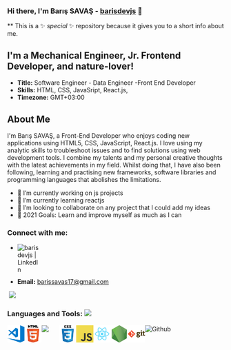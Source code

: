### Hi there, I'm Barış SAVAŞ - [barisdevjs](https://github.com/barisdevjs) 👋 

** This is a ✨ _special_ ✨ repository because it gives you to a short info about me.

## I'm a Mechanical Engineer, Jr. Frontend Developer, and nature-lover!

* **Title:** Software Engineer - Data Engineer -Front End Developer
* **Skills:** HTML,  CSS, JavaSript, React.js, 
* **Timezone:** GMT+03:00

## About Me ##

I'm Barış SAVAŞ, a Front-End Developer who enjoys coding new applications using HTML5, CSS, JavaScript, React.js. I love using my analytic skills to troubleshoot issues and to find solutions using web development tools. I combine my talents and my personal creative thoughts with the latest achievements in my field. Whilst doing that, I have also been following, learning and practising new frameworks, software libraries and programming languages that abolishes the limitations.

- 🔭 I’m currently working on js projects
- 🌱 I’m currently learning reactjs
- 👯 I’m looking to collaborate on any project that I could add my ideas
- 🥅 2021 Goals: Learn and improve myself as much as I can

### Connect with me:

*  [<img src="https://edent.github.io/SuperTinyIcons/images/svg/linkedin.svg" align="left" alt="barisdevjs | LinkedIn" width="50px" />](https://www.linkedin.com/in/bar%C4%B1%C5%9F-sava%C5%9F-6300b3212/)

<br><br/>

* **Email:** barissavas17@gmail.com

<p>&nbsp;<img   src="https://github-readme-stats.vercel.app/api?username=barisdevjs&show_icons=true&theme=gruvbox" width="600" /></p>
 </p>

### Languages and Tools:   <img src = "https://media2.giphy.com/media/QssGEmpkyEOhBCb7e1/giphy.gif?cid=ecf05e47a0n3gi1bfqntqmob8g9aid1oyj2wr3ds3mg700bl&rid=giphy.gif" width = 30px>

<img align="left" alt="Visual Studio Code" width="40px" src="https://raw.githubusercontent.com/github/explore/80688e429a7d4ef2fca1e82350fe8e3517d3494d/topics/visual-studio-code/visual-studio-code.png" />
<img align="left" alt="HTML5" width="40px" src="https://raw.githubusercontent.com/github/explore/80688e429a7d4ef2fca1e82350fe8e3517d3494d/topics/html/html.png" />
<img width ='40px' align='left' src ='https://raw.githubusercontent.com/rahulbanerjee26/githubAboutMeGenerator/main/icons/bootstrap.svg'>
<img align="left" alt="CSS3" width="40px" src="https://raw.githubusercontent.com/github/explore/80688e429a7d4ef2fca1e82350fe8e3517d3494d/topics/css/css.png" />
<img align="left" alt="JavaScript" width="40px" src="https://raw.githubusercontent.com/github/explore/80688e429a7d4ef2fca1e82350fe8e3517d3494d/topics/javascript/javascript.png" />
<img align="left" alt="React" width="40px" src="https://raw.githubusercontent.com/github/explore/80688e429a7d4ef2fca1e82350fe8e3517d3494d/topics/react/react.png" />
<img align="left" alt="Node.js" width="40px" src="https://raw.githubusercontent.com/github/explore/80688e429a7d4ef2fca1e82350fe8e3517d3494d/topics/nodejs/nodejs.png" />
<img align="left" alt="Git" width="40px" src="https://raw.githubusercontent.com/github/explore/80688e429a7d4ef2fca1e82350fe8e3517d3494d/topics/git/git.png" />
<img align="left" alt="Github" src="https://img.icons8.com/nolan/40/github.png"/>

<br />
